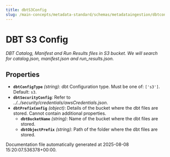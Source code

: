 ```yaml
---
title: dbtS3Config
slug: /main-concepts/metadata-standard/schemas/metadataingestion/dbtconfig/dbts3config
---
```


# DBT S3 Config

*DBT Catalog, Manifest and Run Results files in S3 bucket. We will search for catalog.json, manifest.json and run_results.json.*

## Properties

- **`dbtConfigType`** *(string)*: dbt Configuration type. Must be one of: `['s3']`. Default: `s3`.
- **`dbtSecurityConfig`**: Refer to *../../security/credentials/awsCredentials.json*.
- **`dbtPrefixConfig`** *(object)*: Details of the bucket where the dbt files are stored. Cannot contain additional properties.
  - **`dbtBucketName`** *(string)*: Name of the bucket where the dbt files are stored.
  - **`dbtObjectPrefix`** *(string)*: Path of the folder where the dbt files are stored.


Documentation file automatically generated at 2025-08-08 15:20:07.536378+00:00.
